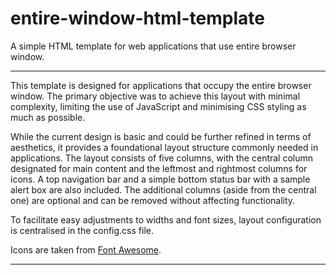 # entire-window-html-template
A simple HTML template for web applications that use entire browser window. 

----

This template is designed for applications that occupy the entire browser window. The primary objective was to achieve this layout with minimal complexity, limiting the use of JavaScript and minimising CSS styling as much as possible.

While the current design is basic and could be further refined in terms of aesthetics, it provides a foundational layout structure commonly needed in applications. The layout consists of five columns, with the central column designated for main content and the leftmost and rightmost columns for icons. A top navigation bar and a simple bottom status bar with a sample alert box are also included. The additional columns (aside from the central one) are optional and can be removed without affecting functionality.

To facilitate easy adjustments to widths and font sizes, layout configuration is centralised in the config.css file.

Icons are taken from [Font Awesome](https://fontawesome.com/).

----
